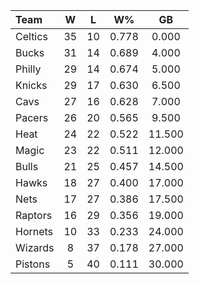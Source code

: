 | Team                             |  W  |  L  |  W%   |   GB   |
|:---------------------------------|:---:|:---:|:-----:|:------:|
| [](/r/bostonceltics) Celtics     | 35  | 10  | 0.778 | 0.000  |
| [](/r/mkebucks) Bucks            | 31  | 14  | 0.689 | 4.000  |
| [](/r/sixers) Philly             | 29  | 14  | 0.674 | 5.000  |
| [](/r/nyknicks) Knicks           | 29  | 17  | 0.630 | 6.500  |
| [](/r/clevelandcavs) Cavs        | 27  | 16  | 0.628 | 7.000  |
| [](/r/pacers) Pacers             | 26  | 20  | 0.565 | 9.500  |
| [](/r/heat) Heat                 | 24  | 22  | 0.522 | 11.500 |
| [](/r/orlandomagic) Magic        | 23  | 22  | 0.511 | 12.000 |
| [](/r/chicagobulls) Bulls        | 21  | 25  | 0.457 | 14.500 |
| [](/r/atlantahawks) Hawks        | 18  | 27  | 0.400 | 17.000 |
| [](/r/gonets) Nets               | 17  | 27  | 0.386 | 17.500 |
| [](/r/torontoraptors) Raptors    | 16  | 29  | 0.356 | 19.000 |
| [](/r/charlottehornets) Hornets  | 10  | 33  | 0.233 | 24.000 |
| [](/r/washingtonwizards) Wizards |  8  | 37  | 0.178 | 27.000 |
| [](/r/detroitpistons) Pistons    |  5  | 40  | 0.111 | 30.000 |